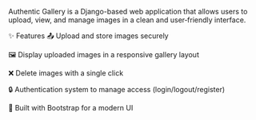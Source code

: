 Authentic Gallery is a Django-based web application that allows users to upload, view, and manage images in a clean and user‑friendly interface.

✨ Features
📤 Upload and store images securely

🖼️ Display uploaded images in a responsive gallery layout

❌ Delete images with a single click

🔒 Authentication system to manage access (login/logout/register)

🎨 Built with Bootstrap for a modern UI
